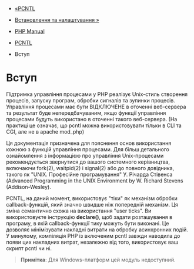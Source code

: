 - [«PCNTL](book.pcntl.md)
- [Встановлення та налаштування »](pcntl.setup.md)

- [PHP Manual](index.md)
- [PCNTL](book.pcntl.md)
-   Вступ

# Вступ

Підтримка управління процесами у PHP реалізує Unix-стиль створення
процесів, запуску програм, обробки сигналів та зупинки процесів.
Управління процесами має бути ВІДКЛЮЧЕНЕ в оточенні веб-сервера та
результат буде непередбачуваним, якщо функції управління процесами будуть
використано в оточенні такого веб-сервера. (На практиці це означає,
що pcntl можна використовувати тільки в CLI та CGI, але не в apache mod_php)

Ця документація призначена для пояснення основ використання
кожною з функцій управління процесами. Для більш детального
ознайомлення з інформацією про управління Unix-процесами рекомендується
звернутися до вашого системного керівництва, включаючи fork(2), waitpid(2)
і signal(2) або до повного довідника, такого як "UNIX. Професійне
програмування" У. Річарда Стівенса (Advanced Programming in the UNIX
Environment by W. Richard Stevens (Addison-Wesley).

PCNTL, на даний момент, використовує "тіки" як механізм обробки
callback-функцій, який значно швидше ніж попередній механізм.
Ця зміна семантично схожа на використання "user ticks". Ви
використовуєте інструкцію **declare()**, щоб задати розташування в
програму, в якій callback-функції тику можуть бути виконані. Це
дозволяє мінімізувати накладні витрати на обробку асинхронних
подій. У минулому, компіляція PHP із включеним pcntl завжди наводила
до появи цих накладних витрат, незалежно від того, використовує
ваш скрипт pcntl чи ні.

> **Примітка**: Для Windows-платформ цей модуль недоступний.

